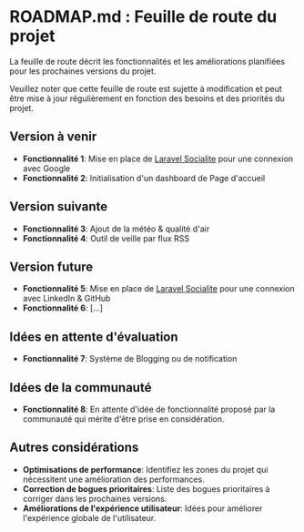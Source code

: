 # ROADMAP.md : Feuille de route du projet

La feuille de route décrit les fonctionnalités et les améliorations planifiées pour les prochaines versions du projet.

Veuillez noter que cette feuille de route est sujette à modification et peut être mise à jour régulièrement en fonction des besoins et des priorités du projet.

## Version à venir

- **Fonctionnalité 1**: Mise en place de [Laravel Socialite](https://laravel.com/docs/11.x/socialite) pour une connexion avec Google
- **Fonctionnalité 2**: Initialisation d'un dashboard de Page d'accueil

## Version suivante

- **Fonctionnalité 3**: Ajout de la météo & qualité d'air
- **Fonctionnalité 4**: Outil de veille par flux RSS

## Version future

- **Fonctionnalité 5**: Mise en place de [Laravel Socialite](https://laravel.com/docs/11.x/socialite) pour une connexion avec LinkedIn & GitHub
- **Fonctionnalité 6**: [...]

## Idées en attente d'évaluation

- **Fonctionnalité 7**: Système de Blogging ou de notification

## Idées de la communauté

- **Fonctionnalité 8**: En attente d'idée de fonctionnalité proposé par la communauté qui mérite d'être prise en considération.

## Autres considérations

- **Optimisations de performance**: Identifiez les zones du projet qui nécessitent une amélioration des performances.
- **Correction de bogues prioritaires**: Liste des bogues prioritaires à corriger dans les prochaines versions.
- **Améliorations de l'expérience utilisateur**: Idées pour améliorer l'expérience globale de l'utilisateur.

